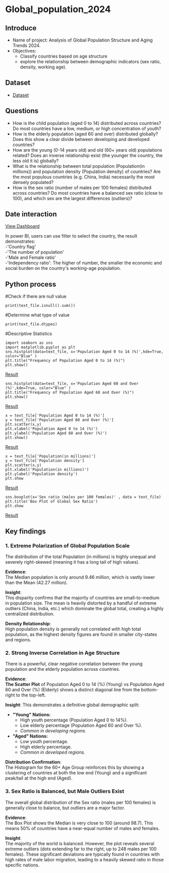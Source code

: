 # Global_population_2024
## Introduce 
- Name of project: Analysis of Global Population Structure and Aging Trends 2024.
- Objectives:
     - Classify countries based on age structure
     -  explore the relationship between demographic indicators (sex ratio, density, working age).
## Dataset
- <a href="https://github.com/JayNguyenAachen/global_population-2024/blob/main/global_population_stats_2024.csv">Dataset</a>
## Questions
- How is the child population (aged 0 to 14) distributed across countries? Do most countries have a low, medium, or high concentration of youth?
- How is the elderly population (aged 60 and over) distributed globally? Does this show a clear divide between developing and developed countries?
- How are the young (0-14 years old) and old (60+ years old) populations related? Does an inverse relationship exist (the younger the country, the less old it is) globally?
- What is the relationship between total population (Population(in millions)) and population density (Population density) of countries? Are the most populous countries (e.g. China, India) necessarily the most densely populated?
- How is the sex ratio (number of males per 100 females) distributed across countries? Do most countries have a balanced sex ratio (close to 100), and which sex are the largest differences (outliers)?
## Date interaction
<a href="https://github.com/JayNguyenAachen/global_population-2024/blob/main/Screenshot%202025-10-17%20190736.png">View Dashboard</a>

In power BI, users can use filter to select the country, the result demonstrates:<br>
     -'Country flag' <br>
     -'The number of population' <br>
     -'Male and Female ratio' <br>
     -'Independency ratio': The higher of number, the smaller the economic and social burden on the country's working-age population.
## Python process
#Check if there are null value 
```
print(text_file.isnull().sum())
```
#Determine what type of value 
```
print(text_file.dtypes)
```
#Descriptive Statistics
```
import seaborn as sns
import matplotlib.pyplot as plt
sns.histplot(data=text_file, x='Population Aged 0 to 14 (%)',kde=True, color="Blue" )
plt.title("Frequency of Population Aged 0 to 14 (%)")
plt.show()
```
<a href="https://github.com/JayNguyenAachen/global_population-2024/blob/main/unvariate0_14.png">Result</a>

```
sns.histplot(data=text_file, x='Population Aged 60 and Over (%)',kde=True, color="Blue" )
plt.title("Frequency of Population Aged 60 and Over (%)")
plt.show()
```
<a href="https://github.com/JayNguyenAachen/global_population-2024/blob/main/univariate_60.png">Result</a>

```
x = text_file['Population Aged 0 to 14 (%)']
y = text_file['Population Aged 60 and Over (%)']
plt.scatter(x,y)
plt.xlabel('Population Aged 0 to 14 (%)')
plt.ylabel('Population Aged 60 and Over (%)')
plt.show()
```
<a href="https://github.com/JayNguyenAachen/global_population-2024/blob/main/Scatterplot2.png">Result</a>

```
x = text_file['Population(in millions)']
y = text_file['Population density']
plt.scatter(x,y)
plt.xlabel('Population(in millions)')
plt.ylabel('Population density')
plt.show
```
<a href="https://github.com/JayNguyenAachen/global_population-2024/blob/main/ScatterPlot.png">Result</a>

```
sns.boxplot(x='Sex ratio (males per 100 females)' , data = text_file)
plt.title('Box Plot of Global Sex Ratio')
plt.show
```
<a href="https://github.com/JayNguyenAachen/global_population-2024/blob/main/BoxPlot.png">Result</a>

## Key findings
### 1. Extreme Polarization of Global Population Scale
The distribution of the total Population (in millions) is highly unequal and severely right-skewed (meaning it has a long tail of high values).

<strong>Evidence</strong>: <br>
The Median population is only around 9.46 million, which is vastly lower than the Mean (42.27 million).

<strong>Insight</strong>: <br>
This disparity confirms that the majority of countries are small-to-medium in population size. The mean is heavily distorted by a handful of extreme outliers (China, India, etc.) which dominate the global total, creating a highly centralized distribution.

<strong>Density Relationship</strong>: <br>
High population density is generally not correlated with high total population, as the highest density figures are found in smaller city-states and regions.

### 2. Strong Inverse Correlation in Age Structure
There is a powerful, clear negative correlation between the young population and the elderly population across countries.

<strong>Evidence</strong>: <br>
<strong>The Scatter Plot</strong> of Population Aged 0 to 14 (%) (Young) vs Population Aged 60 and Over (%) (Elderly) shows a distinct diagonal line from the bottom-right to the top-left. <br>

<strong>Insight</strong>: This demonstrates a definitive global demographic split: <br>

- **"Young" Nations:**
    - High youth percentage (Population Aged 0 to 14%).
    - Low elderly percentage (Population Aged 60 and Over %).
    - *Common in developing regions.*
- **"Aged" Nations:**
    - Low youth percentage.
    - High elderly percentage.
    - *Common in developed regions.*

<strong>Distribution Confirmation</strong>: <br>
The Histogram for the 60+ Age Group reinforces this by showing a clustering of countries at both the low end (Young) and a significant peak/tail at the high end (Aged).

### 3. Sex Ratio is Balanced, but Male Outliers Exist
The overall global distribution of the Sex ratio (males per 100 females) is generally close to balance, but outliers are a major factor.

<strong>Evidence</strong>: <br>
The Box Plot shows the Median is very close to $100$ (around $98.7$). This means $50\%$ of countries have a near-equal number of males and females.

<strong>Insight</strong>: <br>
The majority of the world is balanced. However, the plot reveals several extreme outliers (dots extending far to the right, up to $248$ males per $100$ females). These significant deviations are typically found in countries with high rates of male labor migration, leading to a heavily skewed ratio in those specific nations.


